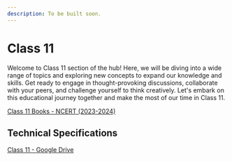 ```yaml
---
description: To be built soon.
---
```


# Class 11

Welcome to Class 11 section of the hub! Here, we will be diving into a wide range of topics and exploring new concepts to expand our knowledge and skills. Get ready to engage in thought-provoking discussions, collaborate with your peers, and challenge yourself to think creatively. Let's embark on this educational journey together and make the most of our time in Class 11.

[Class 11 Books - NCERT (2023-2024)](https://bit.ly/NCERTClass11Books)

## Technical Specifications

[Class 11 - Google Drive](https://drive.google.com/drive/folders/1MfyeYsHzUr\_9hxLNKdrbvh\_OAZhQVtqi?usp=drive\_link)
